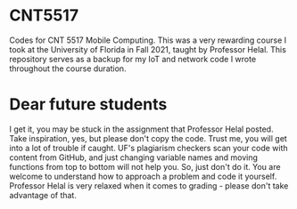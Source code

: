 # CNT5517
Codes for CNT 5517 Mobile Computing. This was a very rewarding course I took at the University of Florida in Fall 2021, taught by Professor Helal. This repository serves as a backup for my IoT and network code I wrote throughout the course duration.

# Dear future students
I get it, you may be stuck in the assignment that Professor Helal posted. Take inspiration, yes, but please don't copy the code. Trust me, you will get into a lot of trouble if caught. UF's plagiarism checkers scan your code with content from GitHub, and just changing variable names and moving functions from top to bottom will not help you. So, just don't do it. You are welcome to understand how to approach a problem and code it yourself. Professor Helal is very relaxed when it comes to grading - please don't take advantage of that.
